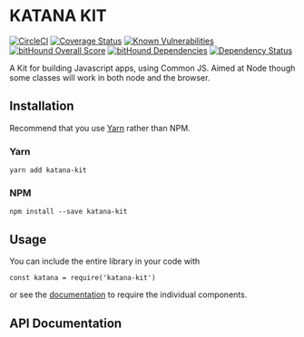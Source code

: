 KATANA KIT
==========
[![CircleCI](https://circleci.com/gh/dotmh/katana-kit.svg?style=svg)](https://circleci.com/gh/dotmh/katana-kit)
[![Coverage Status](https://coveralls.io/repos/github/dotmh/katana-kit/badge.svg?branch=master)](https://coveralls.io/github/dotmh/katana-kit?branch=master)
[![Known Vulnerabilities](https://snyk.io/test/github/dotmh/katana-kit/badge.svg)](https://snyk.io/test/github/dotmh/katana-kit)
[![bitHound Overall Score](https://www.bithound.io/github/dotmh/katana-kit/badges/score.svg)](https://www.bithound.io/github/dotmh/katana-kit)
[![bitHound Dependencies](https://www.bithound.io/github/dotmh/katana-kit/badges/dependencies.svg)](https://www.bithound.io/github/dotmh/katana-kit/master/dependencies/npm)
[![Dependency Status](https://gemnasium.com/badges/github.com/dotmh/katana-kit.svg)](https://gemnasium.com/github.com/dotmh/katana-kit)

A Kit for building Javascript apps, using Common JS. Aimed at Node though some classes will work in both node
and the browser.

Installation
------------
Recommend that you use [Yarn](https://yarnpkg.com/) rather than NPM.

### Yarn
```
yarn add katana-kit
```

### NPM
```
npm install --save katana-kit
```

Usage
-----
You can include the entire library in your code with
```
const katana = require('katana-kit')
```
or see the [documentation]() to require the individual components.

API Documentation
-----------------
